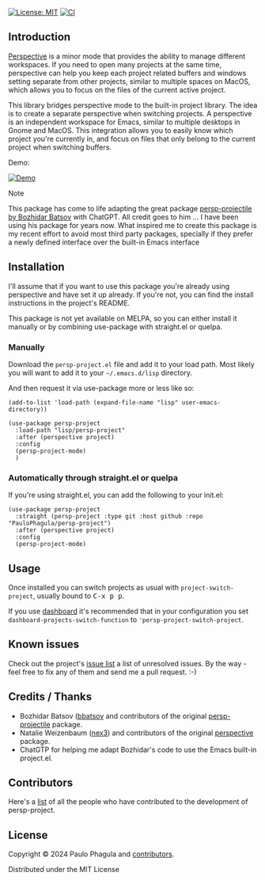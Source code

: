 [![License: MIT](https://img.shields.io/badge/License-MIT-yellow.svg)](https://opensource.org/licenses/MIT)
[![CI](https://github.com/PauloPhagula/persp-project/actions/workflows/pipeline.yml/badge.svg?branch=main)](https://github.com/PauloPhagula/persp-project/actions/workflows/pipeline.yml)
<!-- [![MELPA](http://melpa.org/packages/persp-project-badge.svg)](http://melpa.org/#/persp-project)
[![MELPA Stable](http://stable.melpa.org/packages/persp-project-badge.svg)](http://stable.melpa.org/#/persp-project) -->

## Introduction

[Perspective](https://github.com/nex3/perspective-el) is a minor mode
that provides the ability to manage different workspaces. If you need
to open many projects at the same time, perspective can help you keep
each project related buffers and windows setting separate from other
projects, similar to multiple spaces on MacOS, which allows you to
focus on the files of the current active project.

This library bridges perspective mode to the built-in project library.
The idea is to create a separate perspective when switching projects.
A perspective is an independent workspace for Emacs, similar to multiple
desktops in Gnome and MacOS. This integration allows you to easily know
which project you're currently in, and focus on files that only belong
to the current project when switching buffers.

Demo:

[![Demo](https://img.youtube.com/vi/CkiKLR7B634/0.jpg)](https://youtube.com/watch?v=CkiKLR7B634)

> [!NOTE]
> This package has come to life adapting the great package [persp-projectile by Bozhidar Batsov](https://github.com/bbatsov/persp-projectile) with ChatGPT.
> All credit goes to him ... I have been using his package for years now.
> What inspired me to create this package is my recent effort to avoid most third party packages, specially if they prefer a newly defined interface over the built-in Emacs interface

## Installation

I'll assume that if you want to use this package you're already using perspective and have set it up already.
If you're not, you can find the install instructions in the project's README.

This package is not yet available on MELPA, so you can either install it manually or by combining use-package with straight.el or quelpa.

### Manually

Download the `persp-project.el` file and add it to your load path.
Most likely you will want to add it to your `~/.emacs.d/lisp` directory.

And then request it via use-package more or less like so:

```elisp
(add-to-list 'load-path (expand-file-name "lisp" user-emacs-directory))

(use-package persp-project
  :load-path "lisp/persp-project"
  :after (perspective project)
  :config
  (persp-project-mode)
  )
```

### Automatically through straight.el or quelpa

If you're using straight.el, you can add the following to your init.el:

```elisp
(use-package persp-project
  :straight (persp-project :type git :host github :repo "PauloPhagula/persp-project")
  :after (perspective project)
  :config
  (persp-project-mode)
```

## Usage

Once installed you can switch projects as usual with `project-switch-project`,
usually bound to <kbd>C-x p p</kbd>.

If you use [dashboard](https://github.com/emacs-dashboard/emacs-dashboard) it's
recommended that in your configuration you  set `dashboard-projects-switch-function` to `'persp-project-switch-project`.

## Known issues

Check out the project's
[issue list](https://github.com/PauloPhagula/persp-project/issues?sort=created&direction=desc&state=open)
a list of unresolved issues. By the way - feel free to fix any of them
and send me a pull request. :-)

## Credits / Thanks

- Bozhidar Batsov ([bbatsov]((https://github.com/bbatsov)) and contributors of the original [persp-projectile](https://github.com/bbatsov/persp-projectile) package.
- Natalie Weizenbaum ([nex3](https://github.com/nex3)) and contributors of the original [perspective](https://github.com/nex3/perspective-el) package.
- ChatGTP for helping me adapt Bozhidar's code to use the Emacs built-in project.el.

## Contributors

Here's a [list](https://github.com/PauloPhagula/persp-project/contributors) of all the people who have contributed to the
development of persp-project.

## License

Copyright © 2024 Paulo Phagula and [contributors](https://github.com/PauloPhagula/persp-project/contributors).

Distributed under the MIT License
